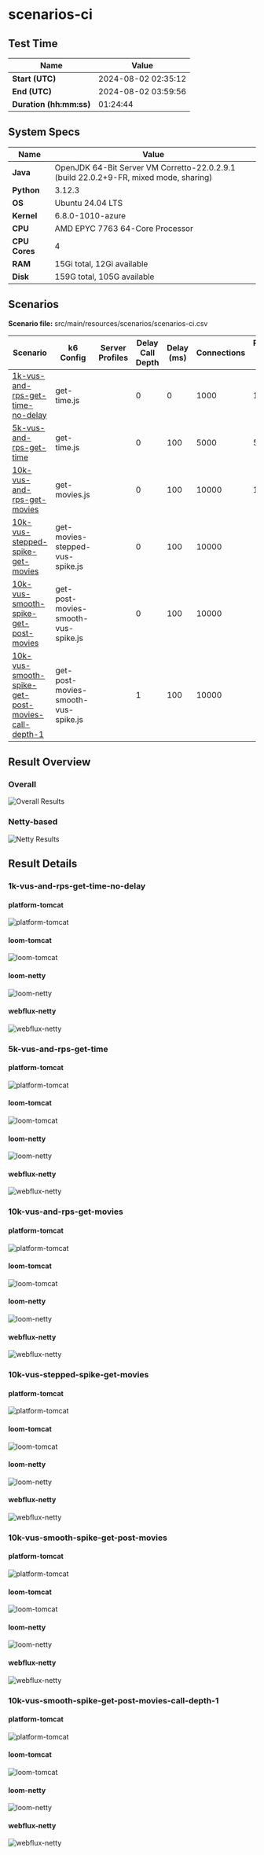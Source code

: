 # scenarios-ci

## Test Time

| **Name**                | **Value** |
|-------------------------|-----------|
| **Start (UTC)** | 2024-08-02 02:35:12 |
| **End (UTC)** | 2024-08-02 03:59:56 |
| **Duration (hh:mm:ss)** | 01:24:44 |

## System Specs

| **Name**                | **Value** |
|-------------------------|-----------|
| **Java** | OpenJDK 64-Bit Server VM Corretto-22.0.2.9.1 (build 22.0.2+9-FR, mixed mode, sharing) |
| **Python** | 3.12.3 |
| **OS** | Ubuntu 24.04 LTS |
| **Kernel** | 6.8.0-1010-azure |
| **CPU** | AMD EPYC 7763 64-Core Processor |
| **CPU Cores** | 4 |
| **RAM** | 15Gi total, 12Gi available |
| **Disk** | 159G total, 105G available |

## Scenarios

**Scenario file:** src/main/resources/scenarios/scenarios-ci.csv

| Scenario | k6 Config | Server Profiles | Delay Call Depth | Delay (ms) | Connections | Requests per Second | Warmup Duration (s) | Test Duration (s) |
|----------|-----------|-----------------|------------------|------------|-------------|---------------------|---------------------|------------------|
| [1k-vus-and-rps-get-time-no-delay](#1k-vus-and-rps-get-time-no-delay) | get-time.js |  | 0 | 0 | 1000 | 1000 | 10 | 180 |
| [5k-vus-and-rps-get-time](#5k-vus-and-rps-get-time) | get-time.js |  | 0 | 100 | 5000 | 5000 | 10 | 180 |
| [10k-vus-and-rps-get-movies](#10k-vus-and-rps-get-movies) | get-movies.js |  | 0 | 100 | 10000 | 10000 | 10 | 180 |
| [10k-vus-stepped-spike-get-movies](#10k-vus-stepped-spike-get-movies) | get-movies-stepped-vus-spike.js |  | 0 | 100 | 10000 |  | 0 | 180 |
| [10k-vus-smooth-spike-get-post-movies](#10k-vus-smooth-spike-get-post-movies) | get-post-movies-smooth-vus-spike.js |  | 0 | 100 | 10000 |  | 0 | 180 |
| [10k-vus-smooth-spike-get-post-movies-call-depth-1](#10k-vus-smooth-spike-get-post-movies-call-depth-1) | get-post-movies-smooth-vus-spike.js |  | 1 | 100 | 10000 |  | 0 | 180 |

## Result Overview

### Overall

![Overall Results](./results.png)
### Netty-based

![Netty Results](./results-netty.png)

## Result Details


### 1k-vus-and-rps-get-time-no-delay

#### platform-tomcat

![platform-tomcat](./1k-vus-and-rps-get-time-no-delay/platform-tomcat.png)

#### loom-tomcat

![loom-tomcat](./1k-vus-and-rps-get-time-no-delay/loom-tomcat.png)

#### loom-netty

![loom-netty](./1k-vus-and-rps-get-time-no-delay/loom-netty.png)

#### webflux-netty

![webflux-netty](./1k-vus-and-rps-get-time-no-delay/webflux-netty.png)


### 5k-vus-and-rps-get-time

#### platform-tomcat

![platform-tomcat](./5k-vus-and-rps-get-time/platform-tomcat.png)

#### loom-tomcat

![loom-tomcat](./5k-vus-and-rps-get-time/loom-tomcat.png)

#### loom-netty

![loom-netty](./5k-vus-and-rps-get-time/loom-netty.png)

#### webflux-netty

![webflux-netty](./5k-vus-and-rps-get-time/webflux-netty.png)


### 10k-vus-and-rps-get-movies

#### platform-tomcat

![platform-tomcat](./10k-vus-and-rps-get-movies/platform-tomcat.png)

#### loom-tomcat

![loom-tomcat](./10k-vus-and-rps-get-movies/loom-tomcat.png)

#### loom-netty

![loom-netty](./10k-vus-and-rps-get-movies/loom-netty.png)

#### webflux-netty

![webflux-netty](./10k-vus-and-rps-get-movies/webflux-netty.png)


### 10k-vus-stepped-spike-get-movies

#### platform-tomcat

![platform-tomcat](./10k-vus-stepped-spike-get-movies/platform-tomcat.png)

#### loom-tomcat

![loom-tomcat](./10k-vus-stepped-spike-get-movies/loom-tomcat.png)

#### loom-netty

![loom-netty](./10k-vus-stepped-spike-get-movies/loom-netty.png)

#### webflux-netty

![webflux-netty](./10k-vus-stepped-spike-get-movies/webflux-netty.png)


### 10k-vus-smooth-spike-get-post-movies

#### platform-tomcat

![platform-tomcat](./10k-vus-smooth-spike-get-post-movies/platform-tomcat.png)

#### loom-tomcat

![loom-tomcat](./10k-vus-smooth-spike-get-post-movies/loom-tomcat.png)

#### loom-netty

![loom-netty](./10k-vus-smooth-spike-get-post-movies/loom-netty.png)

#### webflux-netty

![webflux-netty](./10k-vus-smooth-spike-get-post-movies/webflux-netty.png)


### 10k-vus-smooth-spike-get-post-movies-call-depth-1

#### platform-tomcat

![platform-tomcat](./10k-vus-smooth-spike-get-post-movies-call-depth-1/platform-tomcat.png)

#### loom-tomcat

![loom-tomcat](./10k-vus-smooth-spike-get-post-movies-call-depth-1/loom-tomcat.png)

#### loom-netty

![loom-netty](./10k-vus-smooth-spike-get-post-movies-call-depth-1/loom-netty.png)

#### webflux-netty

![webflux-netty](./10k-vus-smooth-spike-get-post-movies-call-depth-1/webflux-netty.png)


